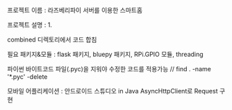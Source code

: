 프로젝트 이름 : 라즈베리파이 서버를 이용한 스마트홈 

프로젝트 설명 :
  1. 
  
  
  
combined 디렉토리에서 코드 합침

필요 패키지&모듈 : flask 패키지, bluepy 패키지, RPi.GPIO 모듈, threading 

파이썬 바이트코드 파일(.pyc)을 지워야 수정한 코드를 적용가능 // find . -name '*.pyc' -delete 

모바일 어플리케이션 : 안드로이드 스튜디오 in Java
AsyncHttpClient로 Request 구현
